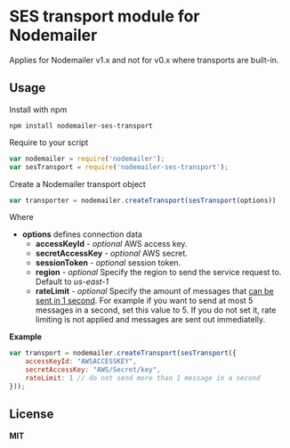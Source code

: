 # SES transport module for Nodemailer

Applies for Nodemailer v1.x and not for v0.x where transports are built-in.

## Usage

Install with npm

    npm install nodemailer-ses-transport

Require to your script

```javascript
var nodemailer = require('nodemailer');
var sesTransport = require('nodemailer-ses-transport');
```

Create a Nodemailer transport object

```javascript
var transporter = nodemailer.createTransport(sesTransport(options))
```

Where

  * **options** defines connection data
    * **accessKeyId** - *optional* AWS access key.
    * **secretAccessKey** - *optional* AWS secret.
    * **sessionToken** - *optional* session token.
    * **region** - *optional* Specify the region to send the service request to. Default to *us-east-1*
    * **rateLimit** - *optional* Specify the amount of messages that [can be sent in 1 second](http://docs.aws.amazon.com/ses/latest/DeveloperGuide/limits.html). For example if you want to send at most 5 messages in a second, set this value to 5. If you do not set it, rate limiting is not applied and messages are sent out immediatelly.

**Example**

```javascript
var transport = nodemailer.createTransport(sesTransport({
    accessKeyId: "AWSACCESSKEY",
    secretAccessKey: "AWS/Secret/key",
    rateLimit: 1 // do not send more than 1 message in a second
}));
```

## License

**MIT**

